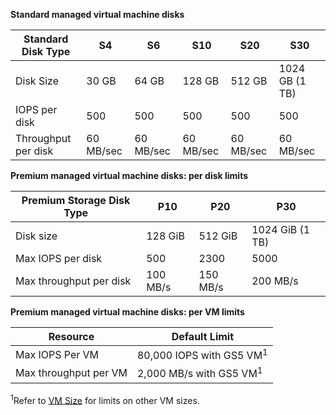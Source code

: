**Standard managed virtual machine disks**

| Standard Disk Type | S4 | S6 | S10 | S20 | S30 |
| --- | --- |--- | --- | --- | --- |
| Disk Size | 30 GB | 64 GB | 128 GB | 512 GB | 1024 GB (1 TB)|
| IOPS per disk | 500 |500 |500 |500 |500 |
| Throughput per disk | 60 MB/sec | 60 MB/sec | 60 MB/sec | 60 MB/sec | 60 MB/sec | 

**Premium managed virtual machine disks: per disk limits**

| Premium Storage Disk Type | P10 | P20 | P30 |
| --- | --- | --- | --- |
| Disk size |128 GiB |512 GiB |1024 GiB (1 TB) |
| Max IOPS per disk |500 |2300 |5000 |
| Max throughput per disk |100 MB/s |150 MB/s |200 MB/s |

**Premium managed virtual machine disks: per VM limits**

| Resource | Default Limit |
| --- | --- |
| Max IOPS Per VM |80,000 IOPS with GS5 VM<sup>1</sup> |
| Max throughput per VM |2,000 MB/s with GS5 VM<sup>1</sup> |

<sup>1</sup>Refer to [VM Size](../articles/virtual-machines/linux/sizes.md?toc=%2fvirtual-machines%2flinux%2ftoc.json) for limits on other VM sizes.